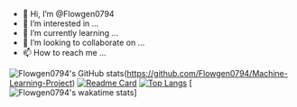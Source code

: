 - 👋 Hi, I’m @Flowgen0794
- 👀 I’m interested in ...
- 🌱 I’m currently learning ...
- 💞️ I’m looking to collaborate on ...
- 📫 How to reach me ...

<!---
Flowgen0794/Flowgen0794 is a ✨ special ✨ repository because its `README.md` (this file) appears on your GitHub profile.
You can click the Preview link to take a look at your changes.
--->
![Flowgen0794's GitHub stats](https://github-readme-stats.vercel.app/api?username=Flowgen0794&show_icons=true&theme=radical)(https://github.com/Flowgen0794/Machine-Learning-Project)
[![Readme Card](https://github-readme-stats.vercel.app/api/pin/?username=Flowgen0794&repo=Machine-Learning=Project)](https://github.com/Flowgen0794/Machine-Learning-Project)
[![Top Langs](https://github-readme-stats.vercel.app/api/top-langs/?username=Flowgen0794&layout=compact)](https://github.com/Flowgen0794/Machine-Learning-Project)
[![Flowgen0794's wakatime stats](https://github-readme-stats.vercel.app/api/wakatime?username=Flowgen0794)]

